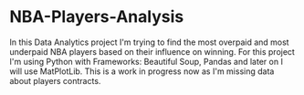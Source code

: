# NBA-Players-Analysis

In this Data Analytics project I'm trying to find the most overpaid and most underpaid NBA players based on their influence on winning.
For this project I'm using Python with Frameworks: Beautiful Soup, Pandas and later on I will use MatPlotLib.
This is a work in progress now as I'm missing data about players contracts.
